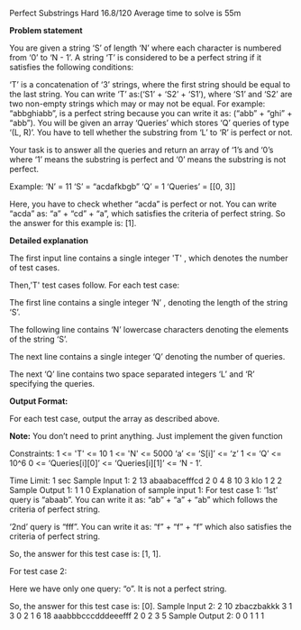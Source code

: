 Perfect Substrings
Hard
16.8/120
Average time to solve is 55m


**Problem statement**


You are given a string ‘S’ of length ‘N’ where each character is numbered from ‘0’ to ‘N - 1’. A string ‘T’ is considered to be a perfect string if it satisfies the following conditions:

‘T’ is a concatenation of ‘3’ strings, where the first string should be equal to the last string.
You can write ‘T’ as:(‘S1’ + ‘S2’ + ‘S1’), where ‘S1’ and ‘S2’ are two non-empty strings which may or may not be equal.
For example: “abbghiabb”, is a perfect string because you can write it as: (“abb” + “ghi” + “abb”).
You will be given an array ‘Queries’ which stores ‘Q’ queries of type ‘(L, R)’. You have to tell whether the substring from ‘L’ to ‘R’ is perfect or not.

Your task is to answer all the queries and return an array of ‘1’s and ‘0’s where ‘1’ means the substring is perfect and ‘0’ means the substring is not perfect.

Example:
‘N’ = 11
‘S’ = “acdafkbgb”
‘Q’ = 1
‘Queries’ = [[0, 3]]

Here, you have to check whether “acda” is perfect or not. You can write “acda” as: “a” + “cd” + “a”, which satisfies the criteria of perfect string.
So the answer for this example is: [1].

**Detailed explanation**

The first input line contains a single integer 'T' , which denotes the number of test cases. 

Then,'T' test cases follow. For each test case:

The first line contains a single integer ‘N’ , denoting the length of the string ‘S’.

The following line contains ‘N’ lowercase characters denoting the elements
of the string ‘S’.

The next line contains a single integer ‘Q’ denoting the number of queries.

The next ‘Q’ line contains two space separated integers ‘L’ and ‘R’ specifying
the queries.

**Output Format:**

For each test case, output the array as described above.

**Note:**
You don’t need to print anything. Just implement the given function


Constraints:
1 <= 'T' <= 10
1 <= 'N' <= 5000
‘a’ <= ‘S[i]’ <= ‘z’
1 <= ‘Q’ <= 10^6
0 <= ‘Queries[i][0]’ <= ‘Queries[i][1]’ <= ‘N - 1’.

Time Limit: 1 sec
Sample Input 1:
2
13
abaabacefffcd
2
0 4
8 10
3
klo
1
2 2
Sample Output 1:
1 1
0
Explanation of sample input 1:
For test case 1:
‘1st’ query is “abaab”. You can write it as: “ab” + “a” + “ab” which follows the criteria of perfect string.

‘2nd’ query is “fff”. You can write it as: “f” + “f” + “f” which also satisfies the criteria of perfect string.

So, the answer for this test case is: [1, 1].

For test case 2:

Here we have only one query: “o”. It is not a perfect string.

So, the answer for this test case is: [0].
Sample Input 2:
2
10
zbaczbakkk
3
1 3
0 2
1 6
18
aaabbbcccdddeeefff
2
0 2
3 5
Sample Output 2:
0 0 1
1 1